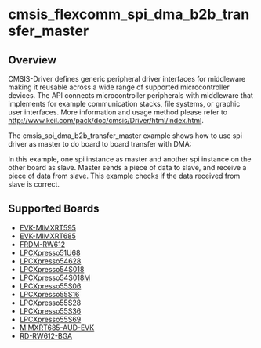 # cmsis_flexcomm_spi_dma_b2b_transfer_master

## Overview
CMSIS-Driver defines generic peripheral driver interfaces for middleware making it reusable across a wide 
range of supported microcontroller devices. The API connects microcontroller peripherals with middleware 
that implements for example communication stacks, file systems, or graphic user interfaces. 
More information and usage method please refer to http://www.keil.com/pack/doc/cmsis/Driver/html/index.html.

The cmsis_spi_dma_b2b_transfer_master example shows how to use spi driver as master to do board to board transfer 
with DMA:

In this example, one spi instance as master and another spi instance on the other board as slave. Master sends a 
piece of data to slave, and receive a piece of data from slave. This example checks if the data received from 
slave is correct.

## Supported Boards
- [EVK-MIMXRT595](../../../../../_boards/evkmimxrt595/cmsis_driver_examples/spi/dma_b2b_transfer/master/example_board_readme.md)
- [EVK-MIMXRT685](../../../../../_boards/evkmimxrt685/cmsis_driver_examples/spi/dma_b2b_transfer/master/example_board_readme.md)
- [FRDM-RW612](../../../../../_boards/frdmrw612/cmsis_driver_examples/spi/dma_b2b_transfer/master/example_board_readme.md)
- [LPCXpresso51U68](../../../../../_boards/lpcxpresso51u68/cmsis_driver_examples/spi/dma_b2b_transfer/master/example_board_readme.md)
- [LPCXpresso54628](../../../../../_boards/lpcxpresso54628/cmsis_driver_examples/spi/dma_b2b_transfer/master/example_board_readme.md)
- [LPCXpresso54S018](../../../../../_boards/lpcxpresso54s018/cmsis_driver_examples/spi/dma_b2b_transfer/master/example_board_readme.md)
- [LPCXpresso54S018M](../../../../../_boards/lpcxpresso54s018m/cmsis_driver_examples/spi/dma_b2b_transfer/master/example_board_readme.md)
- [LPCXpresso55S06](../../../../../_boards/lpcxpresso55s06/cmsis_driver_examples/spi/dma_b2b_transfer/master/example_board_readme.md)
- [LPCXpresso55S16](../../../../../_boards/lpcxpresso55s16/cmsis_driver_examples/spi/dma_b2b_transfer/master/example_board_readme.md)
- [LPCXpresso55S28](../../../../../_boards/lpcxpresso55s28/cmsis_driver_examples/spi/dma_b2b_transfer/master/example_board_readme.md)
- [LPCXpresso55S36](../../../../../_boards/lpcxpresso55s36/cmsis_driver_examples/spi/dma_b2b_transfer/master/example_board_readme.md)
- [LPCXpresso55S69](../../../../../_boards/lpcxpresso55s69/cmsis_driver_examples/spi/dma_b2b_transfer/master/example_board_readme.md)
- [MIMXRT685-AUD-EVK](../../../../../_boards/mimxrt685audevk/cmsis_driver_examples/spi/dma_b2b_transfer/master/example_board_readme.md)
- [RD-RW612-BGA](../../../../../_boards/rdrw612bga/cmsis_driver_examples/spi/dma_b2b_transfer/master/example_board_readme.md)
